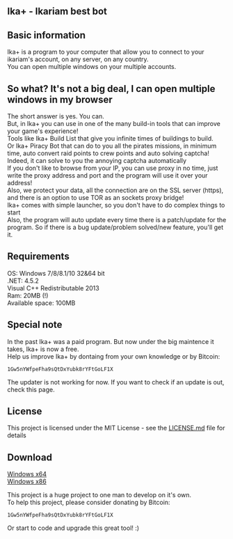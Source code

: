 Ika+ - Ikariam best bot
----------------------

## Basic information  
Ika+ is a program to your computer that allow you to connect to your ikariam's account, on any server, on any country.  
You can open multiple windows on your multiple accounts.  

## So what? It's not a big deal, I can open multiple windows in my browser   
The short answer is yes. You can.  
But, in Ika+ you can use in one of the many build-in tools that can improve your game's experience!  
Tools like Ika+ Build List that give you infinite times of buildings to build.  
Or Ika+ Piracy Bot that can do to you all the pirates missions, in minimum time, auto convert raid points to crew points and auto solving captcha! Indeed, it can solve to you the annoying captcha automatically  
If you don't like to browse from your IP, you can use proxy in no time, just write the proxy address and port and the program will use it over your address!  
Also, we protect your data, all the connection are on the SSL server (https), and there is an option to use TOR as an sockets proxy bridge!  
Ika+ comes with simple launcher, so you don't have to do complex things to start  
Also, the program will auto update every time there is a patch/update for the program. So if there is a bug update/problem solved/new feature, you'll get it.  

## Requirements  
OS: Windows 7/8/8.1/10 32&64 bit  
.NET: 4.5.2  
Visual C++ Redistributable 2013  
Ram: 20MB (!)  
Available space: 100MB  

## Special note  
In the past Ika+ was a paid program.  But now under the big maintence it takes, Ika+ is now a free.  
Help us improve Ika+ by dontaing from your own knowledge or by Bitcoin:  
```
1Gw5nYWfpeFha9sQtDxYubk8rYFtGoLF1X
```  
The updater is not working for now. If you want to check if an update is out, check this page.


## License  
This project is licensed under the MIT License - see the [LICENSE.md](LICENSE.md) file for details

## Download  
[Windows x64](https://github.com/Smoxer/Ika/tree/master/Release/Ikariam%2B_x64)  
[Windows x86](https://github.com/Smoxer/Ika/tree/master/Release/Ikariam%2B_x86)  




This project is a huge project to one man to develop on it's own.  
To help this project, please consider donating by Bitcoin:  
```
1Gw5nYWfpeFha9sQtDxYubk8rYFtGoLF1X
```  
Or start to code and upgrade this great tool! :)

